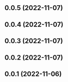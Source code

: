 ## 0.0.5 (2022-11-07)



## 0.0.4 (2022-11-07)



## 0.0.3 (2022-11-07)



## 0.0.2 (2022-11-07)



## 0.0.1 (2022-11-06)



